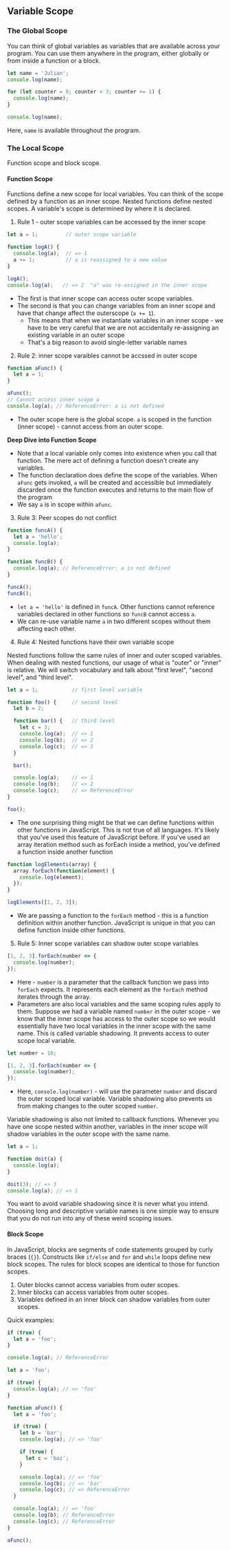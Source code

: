 

## Variable Scope


### The Global Scope

You can think of global variables as variables that are available across your program. You can use them anywhere in the program, either globally or from inside a function or a block.

```javascript
let name = 'Julian';
console.log(name);

for (let counter = 0; counter < 3; counter += 1) {
  console.log(name);
}

console.log(name);
```

Here, `name` is available throughout the program.


### The Local Scope

Function scope and block scope.

#### Function Scope

Functions define a new scope for local variables. You can think of the scope defined by a function as an inner scope. Nested functions define nested scopes. A variable's scope is determined by where it is declared. 

1. Rule 1 - outer scope variables can be accessed by the inner scope

```javascript
let a = 1;         // outer scope variable

function logA() {
  console.log(a);  // => 1
  a += 1;          // a is reassigned to a new value
}

logA();
console.log(a);   // => 2  "a" was re-assigned in the inner scope
```

* The first is that inner scope can access outer scope variables. 
* The second is that you can change variables from an inner scope and have that change affect the outerscope (`a += 1`).
    * This means that when we instantiate variables in an inner scope - we have to be very careful that we are not accidentally re-assigning an existing variable in an outer scope
    * That's a big reason to avoid single-letter variable names

2. Rule 2: inner scope varaibles cannot be accssed in outer scope

```javascript
function aFunc() {
  let a = 1;
}

aFunc();
// Cannot access inner scope a
console.log(a); // ReferenceError: a is not defined
```

* The outer scope here is the global scope. `a` is scoped in the function (inner scope) - cannot access from an outer scope.


**Deep Dive into Function Scope**

* Note that a local variable only comes into existence when you call that function. The mere act of defining a function doesn't create any variables. 
* The function declaration does define the scope of the variables. When `aFunc` gets invoked, `a` will be created and accessible but immediately discarded once the function executes and returns to the main flow of the program
* We say `a` is in scope within `aFunc`.

3. Rule 3: Peer scopes do not conflict

```javascript
function funcA() {
  let a = 'hello';
  console.log(a);
}

function funcB() {
  console.log(a); // ReferenceError: a is not defined
}

funcA();
funcB();
```

* `let a = 'hello'` is defined in `funcA`. Other functions cannot reference variables declared in other functions so `funcB` cannot access `a`.
* We can re-use variable name `a` in two different scopes without them affecting each other.


4. Rule 4: Nested functions have their own variable scope

Nested functions follow the same rules of inner and outer scoped variables. When dealing with nested functions, our usage of what is "outer" or "inner" is relative. We will switch vocabulary and talk about "first level", "second level", and "third level".

```javascript
let a = 1;           // first level variable

function foo() {     // second level
  let b = 2;

  function bar() {   // third level
    let c = 3;
    console.log(a);  // => 1
    console.log(b);  // => 2
    console.log(c);  // => 3
  }

  bar();

  console.log(a);    // => 1
  console.log(b);    // => 2
  console.log(c);    // => ReferenceError
}

foo();
```

* The one surprising thing might be that we can define functions within other functions in JavaScript. This is not true of all languages. It's likely that you've used this feature of JavaScript before. If you've used an array iteration method such as forEach inside a method, you've defined a function inside another function

```javascript
function logElements(array) {
  array.forEach(function(element) {
    console.log(element);
  });
}

logElements([1, 2, 3]);
```

* We are passing a function to the `forEach` method - this is a function definition within another function. JavaScript is unique in that you can define function inside other functions. 

5. Rule 5: Inner scope variables can shadow outer scope variables

```javascript
[1, 2, 3].forEach(number => {
  console.log(number);
});
```

* Here - `number` is a parameter that the callback function we pass into `forEach` expects. It represents each element as the `forEach` method iterates through the array.
* Parameters are also local variables and the same scoping rules apply to them. Suppose we had a variable named `number` in the outer scope - we know that the inner scope has access to the outer scope so we would essentially have two local variables in the inner scope with the same name. This is called variable shadowing. It prevents access to outer scope local variable.

```javascript
let number = 10;

[1, 2, 3].forEach(number => {
  console.log(number);
});
```

* Here, `console.log(number)` - will use the parameter `number` and discard the outer scoped local variable. Variable shadowing also prevents us from making changes to the outer scoped `number`.

Variable shadowing is also not limited to callback functions. Whenever you have one scope nested within another, variables in the inner scope will shadow variables in the outer scope with the same name.

```javascript
let a = 1;

function doit(a) {
  console.log(a); 
}

doit(3); // => 3
console.log(a); // => 1
```

You want to avoid variable shadowing since it is never what you intend. Choosing long and descriptive variable names is one simple way to ensure that you do not run into any of these weird scoping issues. 


#### Block Scope

In JavaScript, blocks are segments of code statements grouped by curly braces (`{}`). Constructs like `if/else` and `for` and `while` loops define new block scopes. The rules for block scopes are identical to those for function scopes.

1. Outer blocks cannot access variables from outer scopes.
2. Inner blocks can access variables from outer scopes.
3. Variables defined in an inner block can shadow variables from outer scopes.

Quick examples:

```javascript
if (true) {
  let a = 'foo';
}

console.log(a); // ReferenceError
```

```javascript
let a = 'foo';

if (true) {
  console.log(a); // => 'foo'
}
```

```javascript
function aFunc() {
  let a = 'foo';

  if (true) {
    let b = 'bar';
    console.log(a); // => 'foo'

    if (true) {
      let c = 'baz';
    }

    console.log(a); // => 'foo'
    console.log(b); // => 'bar'
    console.log(c); // => ReferenceError
  }

  console.log(a); // => 'foo'
  console.log(b); // ReferenceError
  console.log(c); // ReferenceError
}

aFunc();
```